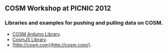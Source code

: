 ## COSM Workshop at PICNIC 2012

### Libraries and examples for pushing and pulling data on COSM. 

* [COSM Arduino Library](https://github.com/cosm/cosm-arduino).
* [CosmJS Library](http://github.com/cosm/cosm-js).
* [http://cosm.com](http://cosm.com/).